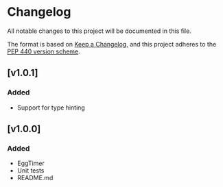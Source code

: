 # Changelog

All notable changes to this project will be documented in this file.

The format is based on [Keep a
Changelog](https://keepachangelog.com/en/1.0.0/), and this project adheres to
the [PEP 440 version scheme](https://peps.python.org/pep-0440/#version-scheme).

## [v1.0.1]
### Added
- Support for type hinting

## [v1.0.0]
### Added
- EggTimer
- Unit tests
- README.md
